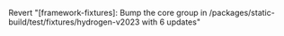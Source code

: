 ---
---

Revert "[framework-fixtures]: Bump the core group in /packages/static-build/test/fixtures/hydrogen-v2023 with 6 updates"
